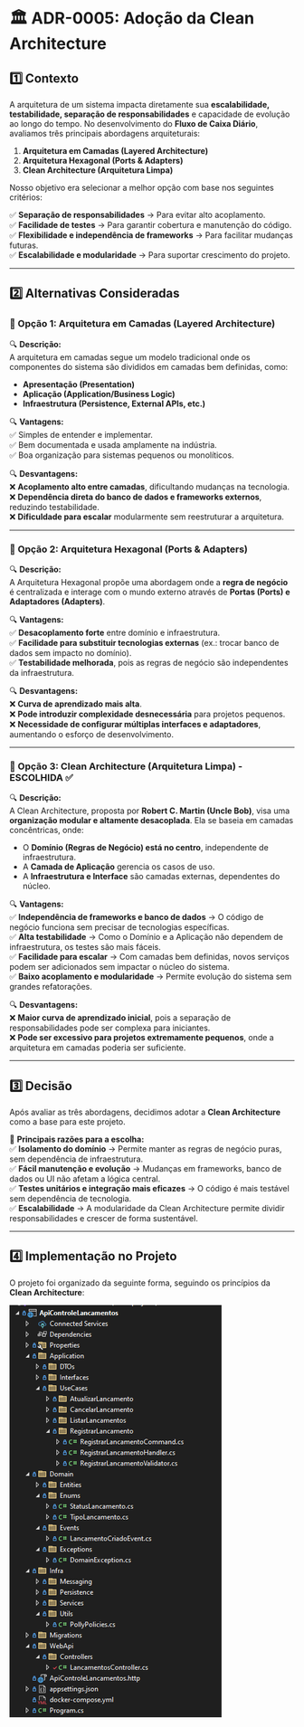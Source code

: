 # 🏛 ADR-0005: Adoção da Clean Architecture

## 1️⃣ Contexto

A arquitetura de um sistema impacta diretamente sua **escalabilidade, testabilidade, separação de responsabilidades** e capacidade de evolução ao longo do tempo. No desenvolvimento do **Fluxo de Caixa Diário**, avaliamos três principais abordagens arquiteturais:

1. **Arquitetura em Camadas (Layered Architecture)**  
2. **Arquitetura Hexagonal (Ports & Adapters)**  
3. **Clean Architecture (Arquitetura Limpa)**  

Nosso objetivo era selecionar a melhor opção com base nos seguintes critérios:

✅ **Separação de responsabilidades** → Para evitar alto acoplamento.  
✅ **Facilidade de testes** → Para garantir cobertura e manutenção do código.  
✅ **Flexibilidade e independência de frameworks** → Para facilitar mudanças futuras.  
✅ **Escalabilidade e modularidade** → Para suportar crescimento do projeto.  

---

## 2️⃣ Alternativas Consideradas

### **🔹 Opção 1: Arquitetura em Camadas (Layered Architecture)**

🔍 **Descrição:**  
A arquitetura em camadas segue um modelo tradicional onde os componentes do sistema são divididos em camadas bem definidas, como:  

- **Apresentação (Presentation)**  
- **Aplicação (Application/Business Logic)**  
- **Infraestrutura (Persistence, External APIs, etc.)**  

🔍 **Vantagens:**  
✅ Simples de entender e implementar.  
✅ Bem documentada e usada amplamente na indústria.  
✅ Boa organização para sistemas pequenos ou monolíticos.  

🔍 **Desvantagens:**  
❌ **Acoplamento alto entre camadas**, dificultando mudanças na tecnologia.  
❌ **Dependência direta do banco de dados e frameworks externos**, reduzindo testabilidade.  
❌ **Dificuldade para escalar** modularmente sem reestruturar a arquitetura.  

---

### **🔹 Opção 2: Arquitetura Hexagonal (Ports & Adapters)**

🔍 **Descrição:**  
A Arquitetura Hexagonal propõe uma abordagem onde a **regra de negócio** é centralizada e interage com o mundo externo através de **Portas (Ports) e Adaptadores (Adapters)**.

🔍 **Vantagens:**  
✅ **Desacoplamento forte** entre domínio e infraestrutura.  
✅ **Facilidade para substituir tecnologias externas** (ex.: trocar banco de dados sem impacto no domínio).  
✅ **Testabilidade melhorada**, pois as regras de negócio são independentes da infraestrutura.  

🔍 **Desvantagens:**  
❌ **Curva de aprendizado mais alta**.  
❌ **Pode introduzir complexidade desnecessária** para projetos pequenos.  
❌ **Necessidade de configurar múltiplas interfaces e adaptadores**, aumentando o esforço de desenvolvimento.  

---

### **🔹 Opção 3: Clean Architecture (Arquitetura Limpa) - ESCOLHIDA ✅**

🔍 **Descrição:**  
A Clean Architecture, proposta por **Robert C. Martin (Uncle Bob)**, visa uma **organização modular e altamente desacoplada**. Ela se baseia em camadas concêntricas, onde:

- O **Domínio (Regras de Negócio) está no centro**, independente de infraestrutura.  
- A **Camada de Aplicação** gerencia os casos de uso.  
- A **Infraestrutura e Interface** são camadas externas, dependentes do núcleo.  

🔍 **Vantagens:**  
✅ **Independência de frameworks e banco de dados** → O código de negócio funciona sem precisar de tecnologias específicas.  
✅ **Alta testabilidade** → Como o Domínio e a Aplicação não dependem de infraestrutura, os testes são mais fáceis.  
✅ **Facilidade para escalar** → Com camadas bem definidas, novos serviços podem ser adicionados sem impactar o núcleo do sistema.  
✅ **Baixo acoplamento e modularidade** → Permite evolução do sistema sem grandes refatorações.  

🔍 **Desvantagens:**  
❌ **Maior curva de aprendizado inicial**, pois a separação de responsabilidades pode ser complexa para iniciantes.  
❌ **Pode ser excessivo para projetos extremamente pequenos**, onde a arquitetura em camadas poderia ser suficiente.  

---

## 3️⃣ Decisão

Após avaliar as três abordagens, decidimos adotar a **Clean Architecture** como a base para este projeto.  

📌 **Principais razões para a escolha:**  
✅ **Isolamento do domínio** → Permite manter as regras de negócio puras, sem dependência de infraestrutura.  
✅ **Fácil manutenção e evolução** → Mudanças em frameworks, banco de dados ou UI não afetam a lógica central.  
✅ **Testes unitários e integração mais eficazes** → O código é mais testável sem dependência de tecnologia.  
✅ **Escalabilidade** → A modularidade da Clean Architecture permite dividir responsabilidades e crescer de forma sustentável.  

---

## 4️⃣ Implementação no Projeto

O projeto foi organizado da seguinte forma, seguindo os princípios da **Clean Architecture**:

![CleanArch](../images/CleanArchitecture.PNG)
